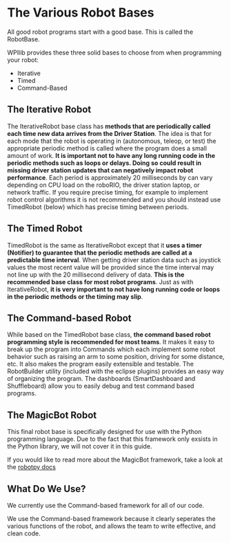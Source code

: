 # The Various Robot Bases
All good robot programs start with a good base. This is called the RobotBase.

WPIlib provides these three solid bases to choose from when programming your robot:
 - Iterative
 - Timed
 - Command-Based

## The Iterative Robot
The IterativeRobot base class has **methods that are periodically called each time new data arrives from the Driver Station**. The idea is that for each mode that the robot is operating in (autonomous, teleop, or test) the appropriate periodic method is called where the program does a small amount of work. **It is important not to have any long running code in the periodic methods such as loops or delays. Doing so could result in missing driver station updates that can negatively impact robot performance**. Each period is approximately 20 milliseconds by can vary depending on CPU load on the roboRIO, the driver station laptop, or network traffic. If you require precise timing, for example to implement robot control algorithms it is not recommended and you should instead use TimedRobot (below) which has precise timing between periods.

## The Timed Robot
TimedRobot is the same as IterativeRobot except that it **uses a timer (Notifier) to guarantee that the periodic methods are called at a predictable time interval**. When getting driver station data such as joystick values the most recent value will be provided since the time interval may not line up with the 20 millisecond delivery of data. **This is the recommended base class for most robot programs**. Just as with IterativeRobot, **it is very important to not have long running code or loops in the periodic methods or the timing may slip**.

## The Command-based Robot
While based on the TimedRobot base class, **the command based robot programming style is recommended for most teams**. It makes it easy to break up the program into Commands which each implement some robot behavior such as raising an arm to some position, driving for some distance, etc. It also makes the program easily extensible and testable. The RobotBuilder utility (included with the eclipse plugins) provides an easy way of organizing the program. The dashboards (SmartDashboard and Shuffleboard) allow you to easily debug and test command based programs.

## The MagicBot Robot
This final robot base is specifically designed for use with the Python programming language. Due to the fact that this framework only exsists in the Python library, we will not cover it in this guide.

If you would like to read more about the MagicBot framework, take a look at the [robotpy docs](https://robotpy.readthedocs.io/en/stable/frameworks/magicbot.html)

## What Do We Use?
We currently use the Command-based framework for all of our code. 

We use the Command-based framework because it clearly seperates the various functions of the robot, and allows the team to write effective, and clean code.